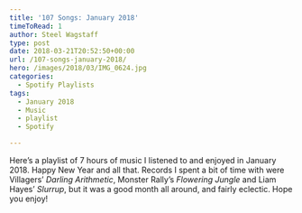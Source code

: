 ```yaml
---
title: '107 Songs: January 2018'
timeToRead: 1 
author: Steel Wagstaff
type: post
date: 2018-03-21T20:52:50+00:00
url: /107-songs-january-2018/
hero: /images/2018/03/IMG_0624.jpg
categories:
  - Spotify Playlists
tags:
  - January 2018
  - Music
  - playlist
  - Spotify

---
```

Here&#8217;s a playlist of 7 hours of music I listened to and enjoyed in January 2018. Happy New Year and all that. Records I spent a bit of time with were Villagers&#8217; _Darling Arithmetic_, Monster Rally&#8217;s _Flowering Jungle_ and Liam Hayes&#8217; _Slurrup_, but it was a good month all around, and fairly eclectic. Hope you enjoy!